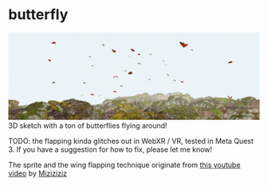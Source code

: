 # butterfly

![butterflies floating around in 3D](./butterflies.gif)
3D sketch with a ton of butterflies flying around!

TODO: the flapping kinda glitches out in WebXR / VR, tested in Meta Quest 3. If you have a suggestion for how to fix, please let me know!

The sprite and the wing flapping technique originate from [this youtube video](https://www.youtube.com/watch?v=-4hlSoiR9sc&ab_channel=Miziziziz) by [Miziziziz](https://github.com/Miziziziz)
